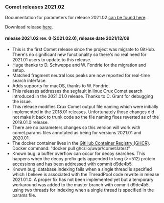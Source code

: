 ### Comet releases 2021.02

Documentation for parameters for release 2021.02 [can be found here](/Comet/parameters/parameters_202102/).

Download release [here](https://github.com/UWPR/Comet/releases/tag/v2021.02.0).

#### release 2021.02 rev. 0 (2021.02.0), release date 2021/12/09
- This is the first Comet release since the project was migrate to GitHub. There's no significant new
  functionality so there's no real need for 2021.01 users to update to this release.
- Huge thanks to D. Schweppe and W. Fondrie for the migration and setup.
- Matched fragment neutral loss peaks are now reported for real-time search interface.
- Adds supports for macOS, thanks to W. Fondrie.
- This releases addresses the segfault in linux Crux Comet search introduced in the 2021.01.0 release.
  Thanks to C. Grant for debugging the issue.
- This release modifies Crux Comet output file naming which were initially implemented in the
  2018.01 releases. Unfortunately those changes did not make it back to trunk code so the
  file naming fixes reverted as of the 2019.01.0 release.
- There are no parameters changes so this version will work with comet.params files annotated as being
  for versions 2021.01 and 2020.01.
- The docker container lives in the [GitHub Container Registry (GHCR)](https://github.com/UWPR/Comet/pkgs/container/comet).
  Docker command: "docker pull ghcr.io/uwpr/comet:latest"
- Known bug: a buffer overflow can occur for decoy searches. This happens when
  the decoy prefix gets appended to long (>=512) protein accessions and has been
  addressed with commit d9de4b5.
- Known bug: database indexing fails when a single thread is specified which
  I believe is associated with the ThreadPool code rewrite in release 2021.01.0.
  A proper fix has not been implemented yet but a temporary workaround was
  added to the master branch with commit d9de4b5, using two threads for
  indexing when a single thread is specified in the params file.
